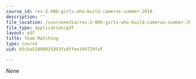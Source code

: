 ```yaml
---
course_id: res-2-006-girls-who-build-cameras-summer-2016
description: ''
file_location: /coursemedia/res-2-006-girls-who-build-cameras-summer-2016/03cba51099825843fc8ffee394729faf_MITRES_2_006SUM16_Matching.pdf
file_type: application/pdf
layout: pdf
title: Team Matching
type: course
uid: 03cba51099825843fc8ffee394729faf

---
```

None